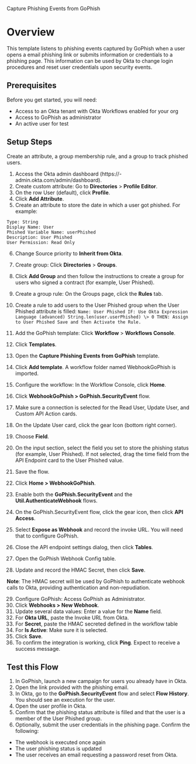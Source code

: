 Capture Phishing Events from GoPhish

# Overview
This template listens to phishing events captured by GoPhish
when a user opens a email phishing link or submits information or
credentials to a phishing page. This information can be used by Okta to
change login procedures and reset user credentials upon security events.

## Prerequisites 
Before you get started, you will need:
* Access to an Okta tenant with Okta Workflows enabled for your org
* Access to GoPhish as administrator
* An active user for test

 
## Setup Steps

Create an attribute, a group membership rule, and a group to track phished users.

1. Access the Okta admin dashboard
(https://<tenant>-admin.okta.com/admin/dashboard).
1. Create custom attribute: Go to **Directories** > **Profile Editor**.
1. On the row User (default), click **Profile**.
1. Click **Add Attribute**.
1. Create an attribute to store the date in which a user got phished. For example:
```
Type: String
Display Name: User
Phished Variable Name: userPhished
Description: User Phished
User Permission: Read Only
```

6. Change Source priority to **Inherit from Okta**.
7. Create group: Click **Directories** > **Groups**.
8. Click **Add Group** and then follow the instructions to create a group for users who signed a
contract (for example, User Phished).
9. Create a group rule: On the Groups page, click the **Rules** tab.
10. Create a rule to add users to the User Phished group
when the User Phished attribute is filled:
`Name: User Phished IF: Use Okta Expression Language (advanced) String.len(user.userPhished) \> 0
THEN: Assign to User Phished Save and then Activate the Rule.`

11. Add the GoPhish template: Click **Workflow** > **Workflows Console**.
12. Click **Templates**.
13. Open the **Capture Phishing Events from GoPhish** template.
14. Click **Add template**. A workflow folder named WebhookGoPhish is imported.
15. Configure the workflow: In the Workflow Console, click **Home**.
16. Click **WebhookGoPhish > GoPhish.SecurityEvent** flow.
17. Make sure a connection is selected for the Read User, Update User, and Custom API Action cards.
18. On the Update User card, click the gear Icon (bottom right corner).
19. Choose **Field**.
20. On the input section, select the field you set to store the phishing status (for example, User Phished). If not selected, drag the time
field from the API Endpoint card to the User Phished value.
21. Save the flow.
22. Click **Home > WebhookGoPhish**.
23. Enable both the **GoPhish.SecurityEvent** and the **Util.AuthenticateWebhook** flows.
24. On the GoPhish.SecurityEvent flow, click the gear icon, then click **API Access**.
25. Select **Expose as Webhook** and record the invoke URL. You will need that to configure GoPhish.
26. Close the API endpoint settings dialog, then click **Tables**.
27. Open the GoPhish Webhook Config table.  
28. Update and record the HMAC Secret, then click **Save**.  

**Note**: The HMAC secret will be used by GoPhish to authenticate webhook
calls to Okta, providing authentication and non-repudiation.

29. Configure GoPhish: Access GoPhish as Administrator.
30. Click **Webhooks > New Webhook**.
31. Update several data values: Enter a value for the **Name** field.
32. For **Okta URL**, paste the Invoke URL from Okta.
33. For **Secret**, paste the HMAC secreted defined in the workflow
table
34. For **Is Active**: Make sure it is selected.
35. Click **Save**.
36. To confirm the integration is working, click **Ping**. Expect to receive a success message.

## Test this Flow

1. In GoPhish, launch a new campaign for users you already have in Okta.
1. Open the link provided with the phishing email.
1. In Okta, go to the **GoPhish.SecurityEvent** flow and select **Flow History**. You should see an execution for the user.
1. Open the user profile in Okta.
1. Confirm that the phishing status attribute is filled and that the user is a member of the
User Phished group.
1. Optionally, submit the user credentials in the phishing page. Confirm the following:  
* The webhook is executed once again
* The user phishing status is updated
* The user receives an email requesting a password reset from Okta.
